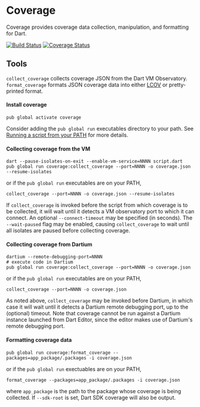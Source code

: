 Coverage
========

Coverage provides coverage data collection, manipulation, and formatting for
Dart.

[![Build Status](https://travis-ci.org/dart-lang/coverage.svg?branch=master)](https://travis-ci.org/dart-lang/coverage)
[![Coverage Status](https://coveralls.io/repos/dart-lang/coverage/badge.svg?branch=master)](https://coveralls.io/r/dart-lang/coverage)


Tools
-----
`collect_coverage` collects coverage JSON from the Dart VM Observatory.
`format_coverage` formats JSON coverage data into either
[LCOV](http://ltp.sourceforge.net/coverage/lcov.php) or pretty-printed format.

#### Install coverage

    pub global activate coverage

Consider adding the `pub global run` executables directory to your path.
See [Running a script from your PATH](https://www.dartlang.org/tools/pub/cmd/pub-global.html#running-a-script-from-your-path)
for more details.

#### Collecting coverage from the VM

    dart --pause-isolates-on-exit --enable-vm-service=NNNN script.dart
    pub global run coverage:collect_coverage --port=NNNN -o coverage.json --resume-isolates

or if the `pub global run` executables are on your PATH,

    collect_coverage --port=NNNN -o coverage.json --resume-isolates

If `collect_coverage` is invoked before the script from which coverage is to be
collected, it will wait until it detects a VM observatory port to which it can
connect. An optional `--connect-timeout` may be specified (in seconds).  The
`--wait-paused` flag may be enabled, causing `collect_coverage` to wait until
all isolates are paused before collecting coverage.

#### Collecting coverage from Dartium

    dartium --remote-debugging-port=NNNN
    # execute code in Dartium
    pub global run coverage:collect_coverage --port=NNNN -o coverage.json

or if the `pub global run` executables are on your PATH,

    collect_coverage --port=NNNN -o coverage.json

As noted above, `collect_coverage` may be invoked before Dartium, in which case
it will wait until it detects a Dartium remote debugging port, up to the
(optional) timeout. Note that coverage cannot be run against a Dartium instance
launched from Dart Editor, since the editor makes use of Dartium's remote
debugging port.

#### Formatting coverage data

    pub global run coverage:format_coverage --packages=app_package/.packages -i coverage.json

or if the `pub global run` exectuables are on your PATH,

    format_coverage --packages=app_package/.packages -i coverage.json

where `app_package` is the path to the package whose coverage is being
collected. If `--sdk-root` is set, Dart SDK coverage will also be output.
